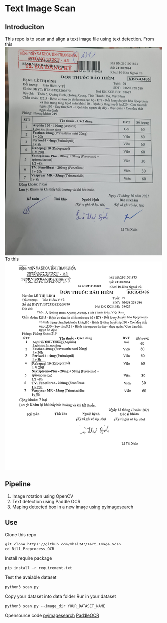 # Text Image Scan
## Introduciton
This repo is to scan and align a text image file using text detection.
From this
![Input image](data/test/z2848586099063_d70389229cda6d2be64064040265291a.jpg "Input image")
To this
![Input image](output/map/test/img/z2848586099063_d70389229cda6d2be64064040265291a.jpg "Input image")
## Pipeline
1. Image rotation using OpenCV
1. Text detection using Paddle OCR
1. Maping detected box in a new image using pyimagesearch
## Use

Clone this repo

```
git clone https://github.com/mhai247/Text_Image_Scan
cd Bill_Preprocess_OCR
```
Install require package

```
pip install -r requirement.txt
```

Test the avaiable dataset

```
python3 scan.py
```

Copy your dataset into data folder
Run in your dataset

```
python3 scan.py --image_dir YOUR_DATASET_NAME
```

Opensource code
[pyimagesearch](https://www.pyimagesearch.com/2014/08/25/4-point-opencv-getperspective-transform-example/)
[PaddleOCR](https://github.com/PaddlePaddle/PaddleOCR)
